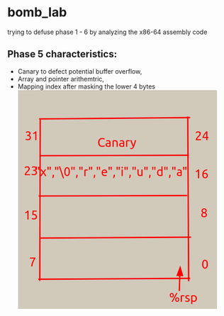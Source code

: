 # bomb_lab
trying to defuse phase 1 - 6 by analyzing the x86-64 assembly code

## Phase 5 characteristics:
  - Canary to defect potential buffer overflow,
  - Array and pointer arithemtric,
  - Mapping index after masking the lower 4 bytes
![](phase5.png)
